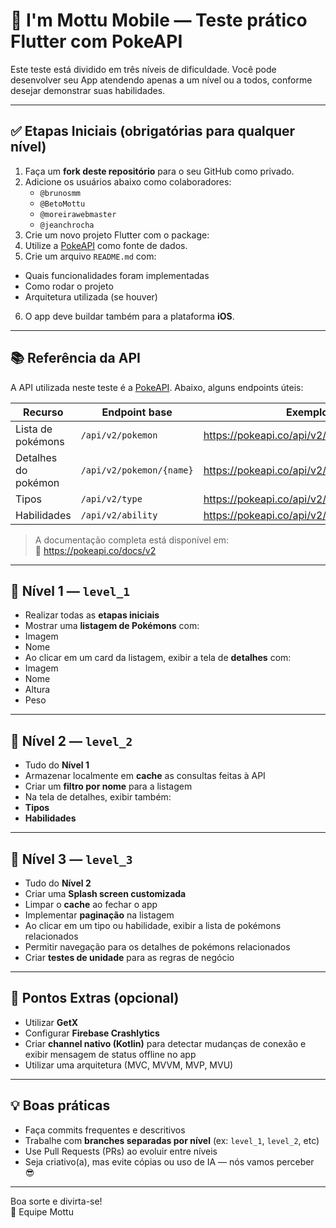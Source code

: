 # 🧪 I'm Mottu Mobile — Teste prático Flutter com PokeAPI

Este teste está dividido em três níveis de dificuldade. Você pode desenvolver seu App atendendo apenas a um nível ou a todos, conforme desejar demonstrar suas habilidades.

---

## ✅ Etapas Iniciais (obrigatórias para qualquer nível)

1. Faça um **fork deste repositório** para o seu GitHub como privado.
2. Adicione os usuários abaixo como colaboradores:
   - `@brunosmm`
   - `@BetoMottu`
   - `@moreirawebmaster`
   - `@jeanchrocha`
3. Crie um novo projeto Flutter com o package:
4. Utilize a [PokeAPI](https://pokeapi.co/) como fonte de dados.
5. Crie um arquivo `README.md` com:
- Quais funcionalidades foram implementadas
- Como rodar o projeto
- Arquitetura utilizada (se houver)
6. O app deve buildar também para a plataforma **iOS**.

---

## 📚 Referência da API

A API utilizada neste teste é a [PokeAPI](https://pokeapi.co/). Abaixo, alguns endpoints úteis:

| Recurso              | Endpoint base                                 | Exemplo                                      |
|----------------------|-----------------------------------------------|----------------------------------------------|
| Lista de pokémons    | `/api/v2/pokemon`                             | https://pokeapi.co/api/v2/pokemon            |
| Detalhes do pokémon  | `/api/v2/pokemon/{name}`                      | https://pokeapi.co/api/v2/pokemon/pikachu    |
| Tipos                | `/api/v2/type`                                | https://pokeapi.co/api/v2/type/electric      |
| Habilidades          | `/api/v2/ability`                             | https://pokeapi.co/api/v2/ability/1          |

> A documentação completa está disponível em:  
> 🔗 https://pokeapi.co/docs/v2

---

## 🔸 Nível 1 — `level_1`

- Realizar todas as **etapas iniciais**
- Mostrar uma **listagem de Pokémons** com:
- Imagem
- Nome
- Ao clicar em um card da listagem, exibir a tela de **detalhes** com:
- Imagem
- Nome
- Altura
- Peso

---

## 🔸 Nível 2 — `level_2`

- Tudo do **Nível 1**
- Armazenar localmente em **cache** as consultas feitas à API
- Criar um **filtro por nome** para a listagem
- Na tela de detalhes, exibir também:
- **Tipos**
- **Habilidades**

---

## 🔸 Nível 3 — `level_3`

- Tudo do **Nível 2**
- Criar uma **Splash screen customizada**
- Limpar o **cache** ao fechar o app
- Implementar **paginação** na listagem
- Ao clicar em um tipo ou habilidade, exibir a lista de pokémons relacionados
- Permitir navegação para os detalhes de pokémons relacionados
- Criar **testes de unidade** para as regras de negócio

---

## 💎 Pontos Extras (opcional)

- Utilizar **GetX**
- Configurar **Firebase Crashlytics**
- Criar **channel nativo (Kotlin)** para detectar mudanças de conexão e exibir mensagem de status offline no app
- Utilizar uma arquitetura (MVC, MVVM, MVP, MVU)

---

## 💡 Boas práticas

- Faça commits frequentes e descritivos
- Trabalhe com **branches separadas por nível** (ex: `level_1`, `level_2`, etc)
- Use Pull Requests (PRs) ao evoluir entre níveis
- Seja criativo(a), mas evite cópias ou uso de IA — nós vamos perceber 😎

---

Boa sorte e divirta-se!  
🚀 Equipe Mottu
